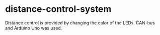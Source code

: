 # distance-control-system
Distance control is provided by changing the color of the LEDs. CAN-bus and Arduino Uno was used.
